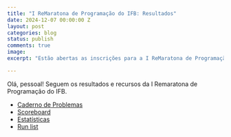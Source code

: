 ```yaml
---
title: "I ReMaratona de Programação do IFB: Resultados"
date: 2024-12-07 00:00:00 Z
layout: post
categories: blog
status: publish
comments: true
image:
excerpt: "Estão abertas as inscrições para a I ReMaratona de Programação do IFB."

---
```


Olá, pessoal!
Seguem os resultados e recursos da I Remaratona de Programação do IFB.


- [Caderno de Problemas]({{site.url}}/assets/1-remdp-ifb/caderno-1-remdp-ifb.pdf)
- [Scoreboard]({{site.url}}/assets/1-remdp-ifb/scoreboard.html)
- [Estatísticas]({{site.url}}/assets/1-remdp-ifb/estatisticas.html)
- [Run list]({{site.url}}/assets/1-remdp-ifb/runs.html)